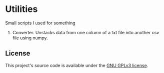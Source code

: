 # Utilities
Small scripts I used for something
1) Converter. Unstacks data from one column of a txt file into another csv file using numpy.


## License
This project's source code is available under the [GNU GPLv3 license](LICENSE).
